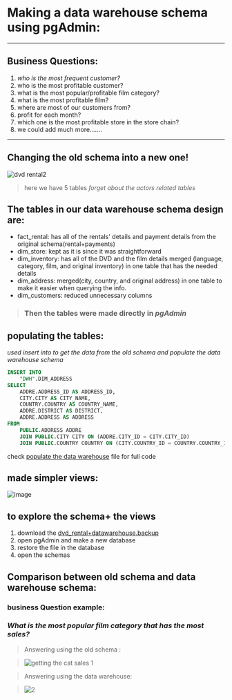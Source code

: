 # **Making a data warehouse schema using pgAdmin:**
---
## **Business Questions**:
1. *who is the most frequent customer?*
2. who is the most profitable customer?
3. what is the most popular/profitable film category?
4. what is the most profitable film?
5. where are most of our customers from?
6. profit for each month?
7. which one is the most profitable store in the store chain?
8. we could add much more.......
---
## Changing the old schema into a new one!
   ![dvd rental2](https://github.com/user-attachments/assets/69a8c8a6-b5a3-47b5-b280-f1136b2589b0)
> here we have 5 tables _forget about the actors related tables_
## The tables in our data warehouse schema design are:
-  fact_rental: has all of the rentals' details and payment details from the original schema(rental+payments)
-  dim_store: kept as it is since it was straightforward
-  dim_inventory: has all of the DVD and the film details merged (language, category, film, and original inventory) in one table that has the needed details
-  dim_address: merged(city, country, and original address) in one table to make it easier when querying the info.
-  dim_customers: reduced unnecessary columns
> ### Then the tables were made directly in ***pgAdmin***

## populating the tables:
*used insert into to get the data from the old schema and populate the data warehouse schema*
```sql
INSERT INTO
	"DWH".DIM_ADDRESS
SELECT
	ADDRE.ADDRESS_ID AS ADDRESS_ID,
	CITY.CITY AS CITY_NAME,
	COUNTRY.COUNTRY AS COUNTRY_NAME,
	ADDRE.DISTRICT AS DISTRICT,
	ADDRE.ADDRESS AS ADDRESS
FROM
	PUBLIC.ADDRESS ADDRE
	JOIN PUBLIC.CITY CITY ON (ADDRE.CITY_ID = CITY.CITY_ID)
	JOIN PUBLIC.COUNTRY COUNTRY ON (CITY.COUNTRY_ID = COUNTRY.COUNTRY_ID);
```
check [populate the data warehouse](https://github.com/HananMoAlnakhal/DataWareHouse_Learning/blob/main/dvdRental/populating%20the%20data%20warehouse.sql) file for full code

## made simpler views:
![image](https://github.com/user-attachments/assets/cc2d2f15-12ef-447c-9f02-c66c7b973f82)

## to explore the schema+ the views
1. download the [dvd_rental+datawarehouse.backup](https://github.com/HananMoAlnakhal/DataWareHouse_Learning/blob/main/dvdRental/dvd_rental%2Bdatawarehouse.backup)
2. open pgAdmin and make a new database
3. restore the file in the database
4. open the schemas

## Comparison between old schema and data warehouse schema:
### business Question example:
### ***What is the most popular film category that has the most sales?***

> Answering using the old schema :

> ![getting the cat sales 1](https://github.com/user-attachments/assets/f0c28539-4c1b-449c-8ef1-71f682284710)

> Answering using the data warehouse:

> ![2](https://github.com/user-attachments/assets/44df16f5-1988-4510-b2a5-b648ff408973)
